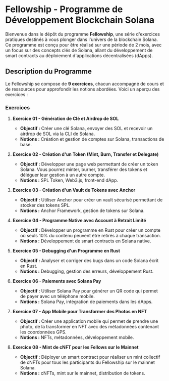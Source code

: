 # Fellowship - Programme de Développement Blockchain Solana

Bienvenue dans le dépôt du programme **Fellowship**, une série d'exercices pratiques destinés à vous plonger dans l'univers de la blockchain Solana. Ce programme est conçu pour être réalisé sur une période de 2 mois, avec un focus sur des concepts clés de Solana, allant du développement de smart contracts au déploiement d'applications décentralisées (dApps).

## Description du Programme

Le Fellowship se compose de **9 exercices**, chacun accompagné de cours et de ressources pour approfondir les notions abordées. Voici un aperçu des exercices :

### Exercices

1. **Exercice 01 - Génération de Clé et Airdrop de SOL**
   - **Objectif :** Créer une clé Solana, envoyer des SOL et recevoir un airdrop de SOL via la CLI de Solana.
   - **Notions :** Création et gestion de comptes sur Solana, transactions de base.

2. **Exercice 02 - Création d'un Token (Mint, Burn, Transfer et Delegate)**
   - **Objectif :** Développer une page web permettant de créer un token Solana. Vous pourrez minter, burner, transférer des tokens et déléguer leur gestion à un autre compte.
   - **Notions :** SPL Token, Web3.js, front-end dApp.

3. **Exercice 03 - Création d'un Vault de Tokens avec Anchor**
   - **Objectif :** Utiliser Anchor pour créer un vault sécurisé permettant de stocker des tokens SPL.
   - **Notions :** Anchor Framework, gestion de tokens sur Solana.

4. **Exercice 04 - Programme Native avec Account à Retrait Limité**
   - **Objectif :** Développer un programme en Rust pour créer un compte où seuls 10% du contenu peuvent être retirés à chaque transaction.
   - **Notions :** Développement de smart contracts en Solana native.

5. **Exercice 05 - Debugging d'un Programme en Rust**
   - **Objectif :** Analyser et corriger des bugs dans un code Solana écrit en Rust.
   - **Notions :** Debugging, gestion des erreurs, développement Rust.

6. **Exercice 06 - Paiements avec Solana Pay**
   - **Objectif :** Utiliser Solana Pay pour générer un QR code qui permet de payer avec un téléphone mobile.
   - **Notions :** Solana Pay, intégration de paiements dans les dApps.

7. **Exercice 07 - App Mobile pour Transformer des Photos en NFT**
   - **Objectif :** Créer une application mobile qui permet de prendre une photo, de la transformer en NFT avec des métadonnées contenant les coordonnées GPS.
   - **Notions :** NFTs, métadonnées, développement mobile.

8. **Exercice 08 - Mint de cNFT pour les Fellows sur le Mainnet**
   - **Objectif :** Déployer un smart contract pour réaliser un mint collectif de cNFTs pour tous les participants du Fellowship sur le mainnet Solana.
   - **Notions :** cNFTs, mint sur le mainnet, distribution de tokens.
